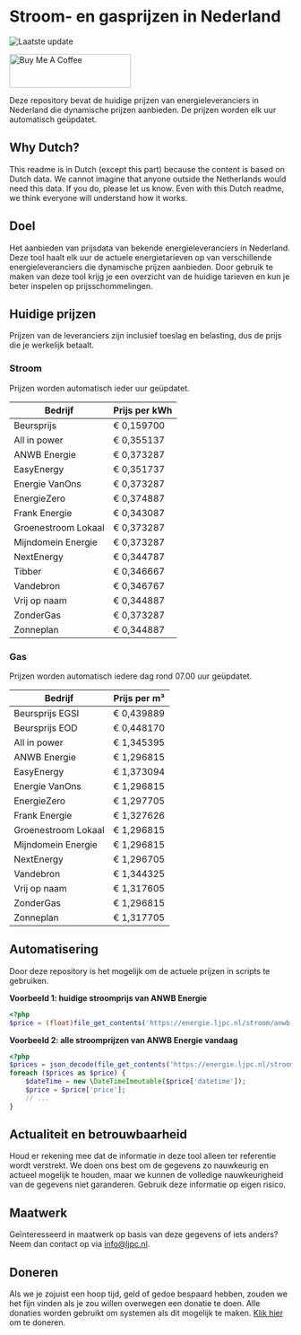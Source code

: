 # Stroom- en gasprijzen in Nederland

![Laatste update](https://img.shields.io/badge/laatste%20update-2024--11--18%2017%3A01%20CET-brightgreen)

<a href="https://www.buymeacoffee.com/Lars-" target="_blank"><img src="https://cdn.buymeacoffee.com/buttons/v2/default-orange.png" alt="Buy Me A Coffee" height="60" style="height: 60px !important;width: 217px !important;" ></a>

Deze repository bevat de huidige prijzen van energieleveranciers in Nederland die dynamische prijzen aanbieden. De prijzen worden elk uur automatisch geüpdatet.

## Why Dutch?

This readme is in Dutch (except this part) because the content is based on Dutch data. We cannot imagine that anyone outside the Netherlands would need this data. If you do, please let us know. Even with this Dutch readme, we think
everyone will understand how it works.

## Doel

Het aanbieden van prijsdata van bekende energieleveranciers in Nederland. Deze tool haalt elk uur de actuele energietarieven op van verschillende energieleveranciers die dynamische prijzen aanbieden. Door gebruik te maken van deze tool
krijg je een overzicht van de huidige tarieven en kun je beter inspelen op prijsschommelingen.

## Huidige prijzen

Prijzen van de leveranciers zijn inclusief toeslag en belasting, dus de prijs die je werkelijk betaalt.

### Stroom

Prijzen worden automatisch ieder uur geüpdatet.

 Bedrijf | Prijs per kWh 
---------|---------------
Beursprijs | € 0,159700
All in power | € 0,355137
ANWB Energie | € 0,373287
EasyEnergy | € 0,351737
Energie VanOns | € 0,373287
EnergieZero | € 0,374887
Frank Energie | € 0,343087
Groenestroom Lokaal | € 0,373287
Mijndomein Energie | € 0,373287
NextEnergy | € 0,344787
Tibber | € 0,346667
Vandebron | € 0,346767
Vrij op naam | € 0,344887
ZonderGas | € 0,373287
Zonneplan | € 0,344887


### Gas

Prijzen worden automatisch iedere dag rond 07.00 uur geüpdatet.

 Bedrijf | Prijs per m³ 
---------|--------------
Beursprijs EGSI | € 0,439889
Beursprijs EOD | € 0,448170
All in power | € 1,345395
ANWB Energie | € 1,296815
EasyEnergy | € 1,373094
Energie VanOns | € 1,296815
EnergieZero | € 1,297705
Frank Energie | € 1,327626
Groenestroom Lokaal | € 1,296815
Mijndomein Energie | € 1,296815
NextEnergy | € 1,296705
Vandebron | € 1,344325
Vrij op naam | € 1,317605
ZonderGas | € 1,296815
Zonneplan | € 1,317705


## Automatisering

Door deze repository is het mogelijk om de actuele prijzen in scripts te gebruiken.

**Voorbeeld 1: huidige stroomprijs van ANWB Energie**

```php
<?php
$price = (float)file_get_contents('https://energie.ljpc.nl/stroom/anwb-energie-nu.txt');

```

**Voorbeeld 2: alle stroomprijzen van ANWB Energie vandaag**

```php
<?php
$prices = json_decode(file_get_contents('https://energie.ljpc.nl/stroom/all-in-power-vandaag.json'),true);
foreach ($prices as $price) {
    $dateTime = new \DateTimeImmutable($price['datetime']);
    $price = $price['price'];
    // ...
}
```

## Actualiteit en betrouwbaarheid

Houd er rekening mee dat de informatie in deze tool alleen ter referentie wordt verstrekt. We doen ons best om de gegevens zo nauwkeurig en actueel mogelijk te houden, maar we kunnen de volledige nauwkeurigheid van de gegevens niet
garanderen. Gebruik deze informatie op eigen risico.

## Maatwerk

Geïnteresseerd in maatwerk op basis van deze gegevens of iets anders? Neem dan contact op
via [info@ljpc.nl](mailto:info@ljpc.nl?subject=Energie%20prijzen).

## Doneren

Als we je zojuist een hoop tijd, geld of gedoe bespaard hebben, zouden we het fijn vinden als je zou willen overwegen een
donatie te doen. Alle donaties worden gebruikt om systemen als dit mogelijk te
maken. [Klik hier](https://www.buymeacoffee.com/Lars-) om te doneren.
